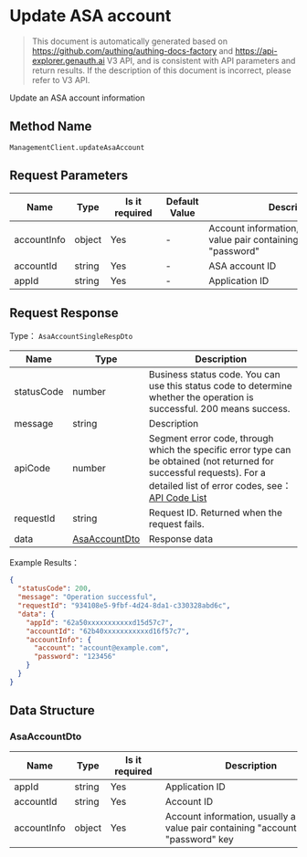 # Update ASA account

<!--
Warning ⚠️:
Do not modify this document directly,
https://github\.com/Authing/authing-docs-factory
Use this project to generate
-->

<LastUpdated />

> This document is automatically generated based on https://github.com/authing/authing-docs-factory and https://api-explorer.genauth.ai V3 API, and is consistent with API parameters and return results. If the description of this document is incorrect, please refer to V3 API.

Update an ASA account information

## Method Name

`ManagementClient.updateAsaAccount`

## Request Parameters

| Name        | Type   | <div style="width:80px">Is it required</div> | <div style="width:60px">Default Value</div> | <div style="width:300px">Description</div>                                     | <div style="width:200px">Example Value</div>            |
| ----------- | ------ | -------------------------------------------- | ------------------------------------------- | ------------------------------------------------------------------------------ | ------------------------------------------------------- |
| accountInfo | object | Yes                                          | -                                           | Account information, usually a key-value pair containing "account", "password" | `{"account":"account@example.com","password":"123456"}` |
| accountId   | string | Yes                                          | -                                           | ASA account ID                                                                 | `6228edaxxxxxxxxcade3a3d9`                              |
| appId       | string | Yes                                          | -                                           | Application ID                                                                 | `62a50xxxxxxxxxxxd15d57c7`                              |

## Request Response

Type： `AsaAccountSingleRespDto`

| Name       | Type                                       | Description                                                                                                                                                                                                                                                                                                                                       |
| ---------- | ------------------------------------------ | ------------------------------------------------------------------------------------------------------------------------------------------------------------------------------------------------------------------------------------------------------------------------------------------------------------------------------------------------- |
| statusCode | number                                     | Business status code. You can use this status code to determine whether the operation is successful. 200 means success.                                                                                                                                                                                                                           |
| message    | string                                     | Description                                                                                                                                                                                                                                                                                                                                       |
| apiCode    | number                                     | Segment error code, through which the specific error type can be obtained (not returned for successful requests). For a detailed list of error codes, see：[API Code List](https://api-explorer.genauth.ai/?tag=group/%E5%BC%80%E5%8F%91%E5%87%86%E5%A4%87#tag/%E5%BC%80%E5%8F%91%E5%87%86%E5%A4%87/%E9%94%99%E8%AF%AF%E5%A4%84%E7%90%86/apiCode) |
| requestId  | string                                     | Request ID. Returned when the request fails.                                                                                                                                                                                                                                                                                                      |
| data       | <a href="#AsaAccountDto">AsaAccountDto</a> | Response data                                                                                                                                                                                                                                                                                                                                     |

Example Results：

```json
{
  "statusCode": 200,
  "message": "Operation successful",
  "requestId": "934108e5-9fbf-4d24-8da1-c330328abd6c",
  "data": {
    "appId": "62a50xxxxxxxxxxxd15d57c7",
    "accountId": "62b40xxxxxxxxxxxd16f57c7",
    "accountInfo": {
      "account": "account@example.com",
      "password": "123456"
    }
  }
}
```

## Data Structure

### <a id="AsaAccountDto"></a> AsaAccountDto

| Name        | Type   | <div style="width:80px">Is it required</div> | <div style="width:300px">Description</div>                                         | <div style="width:200px">Example Value</div>            |
| ----------- | ------ | -------------------------------------------- | ---------------------------------------------------------------------------------- | ------------------------------------------------------- |
| appId       | string | Yes                                          | Application ID                                                                     | `62a50xxxxxxxxxxxd15d57c7`                              |
| accountId   | string | Yes                                          | Account ID                                                                         | `62b40xxxxxxxxxxxd16f57c7`                              |
| accountInfo | object | Yes                                          | Account information, usually a key-value pair containing "account", "password" key | `{"account":"account@example.com","password":"123456"}` |
